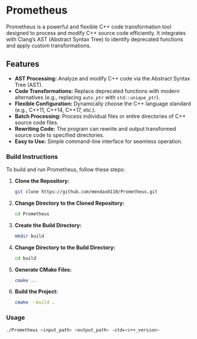 # Prometheus

Prometheus is a powerful and flexible C++ code transformation tool designed to process and modify C++ source code efficiently.
It integrates with Clang’s AST (Abstract Syntax Tree) to identify deprecated functions and apply custom transformations.

## Features

- **AST Processing:** Analyze and modify C++ code via the Abstract Syntax Tree (AST).
- **Code Transformations:** Replace deprecated functions with modern alternatives (e.g., replacing `auto_ptr` with `std::unique_ptr`).
- **Flexible Configuration:** Dynamically choose the C++ language standard (e.g., C++11, C++14, C++17, etc.).
- **Batch Processing:** Process individual files or entire directories of C++ source code files.
- **Rewriting Code:** The program can rewrite and output transformed source code to specified directories.
- **Easy to Use:** Simple command-line interface for seamless operation.

### Build Instructions

To build and run Prometheus, follow these steps:

1. **Clone the Repository:**
    ```bash
    git clone https://github.com/mendax0110/Prometheus.git
    ```

2. **Change Directory to the Cloned Repository:**
    ```bash
    cd Prometheus
    ```

3. **Create the Build Directory:**
    ```bash
    mkdir build
    ```

4. **Change Directory to the Build Directory:**
    ```bash
    cd build
    ```

5. **Generate CMake Files:**
    ```bash
    cmake ..
    ```

6. **Build the Project:**
    ```bash
    cmake --build .
    ```

### Usage
```bash
./Prometheus <input_path> <output_path> -std=<c++_version>
```